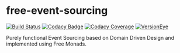 # free-event-sourcing
[![Build Status](https://travis-ci.org/msiegenthaler/free-event-sourcing.svg?branch=master)](https://travis-ci.org/msiegenthaler/free-event-sourcing)
[![Codacy Badge](https://api.codacy.com/project/badge/Grade/f27964cb900d4e55940ef7eecfb1a48f)](https://www.codacy.com/app/msiegenthaler/free-event-sourcing?utm_source=github.com&amp;utm_medium=referral&amp;utm_content=msiegenthaler/free-event-sourcing&amp;utm_campaign=Badge_Grade)
[![Codacy Coverage](https://api.codacy.com/project/badge/Coverage/f27964cb900d4e55940ef7eecfb1a48f)](https://www.codacy.com/app/msiegenthaler/free-event-sourcing?utm_source=github.com&amp;utm_medium=referral&amp;utm_content=msiegenthaler/free-event-sourcing&amp;utm_campaign=Badge_Coverage)
[![VersionEye](https://www.versioneye.com/user/projects/5735bd58ebad9c000ef76535/badge.svg)](https://www.versioneye.com/user/projects/5735bd58ebad9c000ef76535)

Purely functional Event Sourcing based on Domain Driven Design and implemented using Free Monads.
